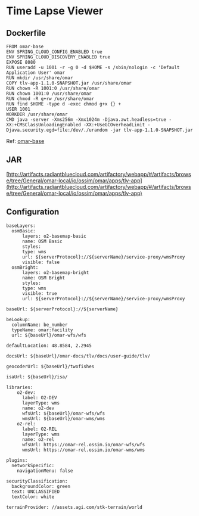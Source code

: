 # Time Lapse Viewer

## Dockerfile
```
FROM omar-base
ENV SPRING_CLOUD_CONFIG_ENABLED true
ENV SPRING_CLOUD_DISCOVERY_ENABLED true
EXPOSE 8080
RUN useradd -u 1001 -r -g 0 -d $HOME -s /sbin/nologin -c 'Default Application User' omar
RUN mkdir /usr/share/omar
COPY tlv-app-1.1.0-SNAPSHOT.jar /usr/share/omar
RUN chown -R 1001:0 /usr/share/omar
RUN chown 1001:0 /usr/share/omar
RUN chmod -R g+rw /usr/share/omar
RUN find $HOME -type d -exec chmod g+x {} +
USER 1001
WORKDIR /usr/share/omar
CMD java -server -Xms256m -Xmx1024m -Djava.awt.headless=true -XX:+CMSClassUnloadingEnabled -XX:+UseGCOverheadLimit -Djava.security.egd=file:/dev/./urandom -jar tlv-app-1.1.0-SNAPSHOT.jar
```
Ref: [omar-base](../../../omar-base/docs/install-guide/omar-base/)

## JAR
[http://artifacts.radiantbluecloud.com/artifactory/webapp/#/artifacts/browse/tree/General/omar-local/io/ossim/omar/apps/tlv-app](http://artifacts.radiantbluecloud.com/artifactory/webapp/#/artifacts/browse/tree/General/omar-local/io/ossim/omar/apps/tlv-app)

## Configuration

```
baseLayers:
  osmBasic:
      layers: o2-basemap-basic
      name: OSM Basic
      styles:
      type: wms
      url: ${serverProtocol}://${serverName}/service-proxy/wmsProxy
      visible: false
  osmBright:
      layers: o2-basemap-bright
      name: OSM Bright
      styles:
      type: wms
      visible: true
      url: ${serverProtocol}://${serverName}/service-proxy/wmsProxy

baseUrl: ${serverProtocol}://${serverName}

beLookup:
  columnName: be_number
  typeName: omar:facility
  url: ${baseUrl}/omar-wfs/wfs

defaultLocation: 48.8584, 2.2945

docsUrl: ${baseUrl}/omar-docs/tlv/docs/user-guide/tlv/

geocoderUrl: ${baseUrl}/twofishes

isaUrl: ${baseUrl}/isa/

libraries:
    o2-dev:
      label: O2-DEV
      layerType: wms
      name: o2-dev
      wfsUrl: ${baseUrl}/omar-wfs/wfs
      wmsUrl: ${baseUrl}/omar-wms/wms
    o2-rel:
      label: O2-REL
      layerType: wms
      name: o2-rel
      wfsUrl: https://omar-rel.ossim.io/omar-wfs/wfs
      wmsUrl: https://omar-rel.ossim.io/omar-wms/wms

plugins:
  networkSpecific:
    navigationMenu: false

securityClassification:
  backgroundColor: green
  text: UNCLASSIFIED
  textColor: white

terrainProvider: //assets.agi.com/stk-terrain/world
```
